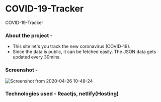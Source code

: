 # COVID-19-Tracker
COVID-19-Tracker


### About the project -
- This site let's you track the new coronavirus (COVID-19).
- Since the data is public, it can be fetched easily. The JSON data gets updated every 30mins.

### Screenshot - 

![Screenshot from 2020-04-26 10-48-24](https://user-images.githubusercontent.com/31897425/80298665-40d44800-87ac-11ea-8d3f-c98a666aee32.png)


### Technologies used - Reactjs, netlify(Hosting)
